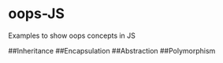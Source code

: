 # oops-JS
Examples to show oops concepts in JS

##Inheritance
##Encapsulation
##Abstraction
##Polymorphism
